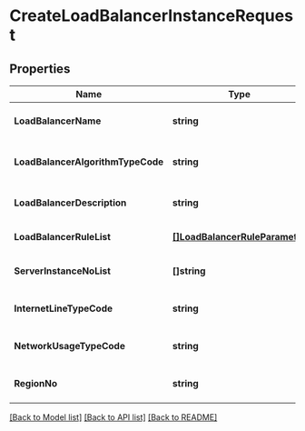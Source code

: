 # CreateLoadBalancerInstanceRequest

## Properties
Name | Type | Description | Notes
------------ | ------------- | ------------- | -------------
**LoadBalancerName** | **string** | 로드밸런서명 | [optional] [default to null]
**LoadBalancerAlgorithmTypeCode** | **string** | 로드밸런서알고리즘구분코드 | [optional] [default to null]
**LoadBalancerDescription** | **string** | 로드밸런서설명 | [optional] [default to null]
**LoadBalancerRuleList** | [**[]LoadBalancerRuleParameter**](LoadBalancerRuleParameter.md) | 로드밸런서RULE리스트 | [default to null]
**ServerInstanceNoList** | **[]string** | 서버인스턴스번호리스트 | [optional] [default to null]
**InternetLineTypeCode** | **string** | 인터넷라인구분코드 | [optional] [default to null]
**NetworkUsageTypeCode** | **string** | 네트워크용도구분코드 | [optional] [default to null]
**RegionNo** | **string** | 리전번호 | [optional] [default to null]

[[Back to Model list]](../README.md#documentation-for-models) [[Back to API list]](../README.md#documentation-for-api-endpoints) [[Back to README]](../README.md)


